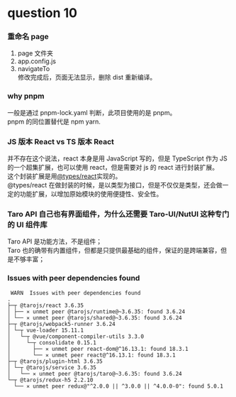 # question 10

### 重命名 page

1. page 文件夹
2. app.config.js
3. navigateTo  
   修改完成后，页面无法显示，删除 dist 重新编译。

### why pnpm

一般是通过 pnpm-lock.yaml 判断，此项目使用的是 pnpm。  
pnpm 的同位置替代是 npm yarn.

### JS 版本 React vs TS 版本 React

并不存在这个说法，react 本身是用 JavaScript 写的，但是 TypeScript 作为 JS 的一个超集扩展，也可以使用 react，但是需要对 js 的 react 进行封装扩展。  
这个封装扩展是用[@types/react](https://github.com/DefinitelyTyped/DefinitelyTyped)实现的。  
@types/react 在做封装的时候，是以类型为接口，但是不仅仅是类型，还会做一定的功能扩展，以增加原始模块的使用便捷性、安全性。

### Taro API 自己也有界面组件，为什么还需要 Taro-UI/NutUI 这种专门的 UI 组件库

Taro API 是功能方法，不是组件；  
Taro 也的确带有内置组件，但都是只提供最基础的组件，保证的是跨端兼容，但是不够丰富；

### Issues with peer dependencies found

```shell
 WARN  Issues with peer dependencies found
.
├─┬ @tarojs/react 3.6.35
│ ├── ✕ unmet peer @tarojs/runtime@~3.6.35: found 3.6.24
│ └── ✕ unmet peer @tarojs/shared@~3.6.35: found 3.6.24
├─┬ @tarojs/webpack5-runner 3.6.24
│ └─┬ vue-loader 15.11.1
│   └─┬ @vue/component-compiler-utils 3.3.0
│     └─┬ consolidate 0.15.1
│       ├── ✕ unmet peer react-dom@^16.13.1: found 18.3.1
│       └── ✕ unmet peer react@^16.13.1: found 18.3.1
├─┬ @tarojs/plugin-html 3.6.35
│ └─┬ @tarojs/service 3.6.35
│   └── ✕ unmet peer @tarojs/taro@~3.6.35: found 3.6.24
└─┬ @tarojs/redux-h5 2.2.10
  └── ✕ unmet peer redux@"^2.0.0 || ^3.0.0 || ^4.0.0-0": found 5.0.1
```

```

```
